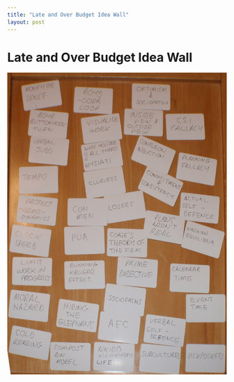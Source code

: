 ```yaml
---
title: "Late and Over Budget Idea Wall"
layout: post 
---
```




# Late and Over Budget Idea Wall

![Idea Wall](/assets/LateAndOverbudgetIdeawall.jpg)
